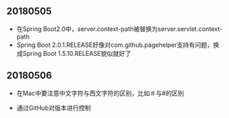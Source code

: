 ## 20180505
+ 在Spring Boot2.0中，server.context-path被替换为server.servlet.context-path
+ Spring Boot 2.0.1.RELEASE好像对com.github.pagehelper支持有问题，换成Spring Boot 1.5.10.RELEASE貌似就好了

## 20180506
+ 在Mac中要注意中文字符与西文字符的区别，比如＃与#的区别

+ 通过GitHub对版本进行控制
